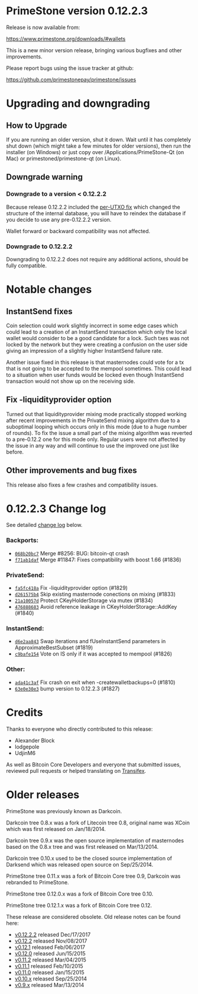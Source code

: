 PrimeStone version 0.12.2.3
==========================

Release is now available from:

  <https://www.primestone.org/downloads/#wallets>

This is a new minor version release, bringing various bugfixes and other
improvements.

Please report bugs using the issue tracker at github:

  <https://github.com/primestonepay/primestone/issues>


Upgrading and downgrading
=========================

How to Upgrade
--------------

If you are running an older version, shut it down. Wait until it has completely
shut down (which might take a few minutes for older versions), then run the
installer (on Windows) or just copy over /Applications/PrimeStone-Qt (on Mac) or
primestoned/primestone-qt (on Linux).

Downgrade warning
-----------------

### Downgrade to a version < 0.12.2.2

Because release 0.12.2.2 included the [per-UTXO fix](release-notes/primestone/release-notes-0.12.2.2.md#per-utxo-fix)
which changed the structure of the internal database, you will have to reindex
the database if you decide to use any pre-0.12.2.2 version.

Wallet forward or backward compatibility was not affected.

### Downgrade to 0.12.2.2

Downgrading to 0.12.2.2 does not require any additional actions, should be
fully compatible.

Notable changes
===============

InstantSend fixes
-----------------

Coin selection could work slightly incorrect in some edge cases which could
lead to a creation of an InstantSend transaction which only the local wallet
would consider to be a good candidate for a lock. Such txes was not locked by
the network but they were creating a confusion on the user side giving an
impression of a slightly higher InstantSend failure rate.

Another issue fixed in this release is that masternodes could vote for a tx
that is not going to be accepted to the mempool sometimes. This could lead to
a situation when user funds would be locked even though InstantSend transaction
would not show up on the receiving side.

Fix -liquidityprovider option
-----------------------------

Turned out that liquidityprovider mixing mode practically stopped working after
recent improvements in the PrivateSend mixing algorithm due to a suboptimal
looping which occurs only in this mode (due to a huge number of rounds). To fix
the issue a small part of the mixing algorithm was reverted to a pre-0.12.2 one
for this mode only. Regular users were not affected by the issue in any way and
will continue to use the improved one just like before.

Other improvements and bug fixes
--------------------------------

This release also fixes a few crashes and compatibility issues.


0.12.2.3 Change log
===================

See detailed [change log](https://github.com/primestonepay/primestone/compare/v0.12.2.2...primestonepay:v0.12.2.3) below.

### Backports:
- [`068b20bc7`](https://github.com/primestonepay/primestone/commit/068b20bc7) Merge #8256: BUG: bitcoin-qt crash
- [`f71ab1daf`](https://github.com/primestonepay/primestone/commit/f71ab1daf) Merge #11847: Fixes compatibility with boost 1.66 (#1836)

### PrivateSend:
- [`fa5fc418a`](https://github.com/primestonepay/primestone/commit/fa5fc418a) Fix -liquidityprovider option (#1829)
- [`d261575b4`](https://github.com/primestonepay/primestone/commit/d261575b4) Skip existing masternode conections on mixing (#1833)
- [`21a10057d`](https://github.com/primestonepay/primestone/commit/21a10057d) Protect CKeyHolderStorage via mutex (#1834)
- [`476888683`](https://github.com/primestonepay/primestone/commit/476888683) Avoid reference leakage in CKeyHolderStorage::AddKey (#1840)

### InstantSend:
- [`d6e2aa843`](https://github.com/primestonepay/primestone/commit/d6e2aa843) Swap iterations and fUseInstantSend parameters in ApproximateBestSubset (#1819)
- [`c9bafe154`](https://github.com/primestonepay/primestone/commit/c9bafe154) Vote on IS only if it was accepted to mempool (#1826)

### Other:
- [`ada41c3af`](https://github.com/primestonepay/primestone/commit/ada41c3af) Fix crash on exit when -createwalletbackups=0 (#1810)
- [`63e0e30e3`](https://github.com/primestonepay/primestone/commit/63e0e30e3) bump version to 0.12.2.3 (#1827)

Credits
=======

Thanks to everyone who directly contributed to this release:

- Alexander Block
- lodgepole
- UdjinM6

As well as Bitcoin Core Developers and everyone that submitted issues,
reviewed pull requests or helped translating on
[Transifex](https://www.transifex.com/projects/p/primestone/).


Older releases
==============

PrimeStone was previously known as Darkcoin.

Darkcoin tree 0.8.x was a fork of Litecoin tree 0.8, original name was XCoin
which was first released on Jan/18/2014.

Darkcoin tree 0.9.x was the open source implementation of masternodes based on
the 0.8.x tree and was first released on Mar/13/2014.

Darkcoin tree 0.10.x used to be the closed source implementation of Darksend
which was released open source on Sep/25/2014.

PrimeStone tree 0.11.x was a fork of Bitcoin Core tree 0.9,
Darkcoin was rebranded to PrimeStone.

PrimeStone tree 0.12.0.x was a fork of Bitcoin Core tree 0.10.

PrimeStone tree 0.12.1.x was a fork of Bitcoin Core tree 0.12.

These release are considered obsolete. Old release notes can be found here:

- [v0.12.2.2](release-notes/primestone/release-notes-0.12.2.2.md) released Dec/17/2017
- [v0.12.2](release-notes/primestone/release-notes-0.12.2.md) released Nov/08/2017
- [v0.12.1](release-notes/primestone/release-notes-0.12.1.md) released Feb/06/2017
- [v0.12.0](release-notes/primestone/release-notes-0.12.0.md) released Jun/15/2015
- [v0.11.2](release-notes/primestone/release-notes-0.11.2.md) released Mar/04/2015
- [v0.11.1](release-notes/primestone/release-notes-0.11.1.md) released Feb/10/2015
- [v0.11.0](release-notes/primestone/release-notes-0.11.0.md) released Jan/15/2015
- [v0.10.x](release-notes/primestone/release-notes-0.10.0.md) released Sep/25/2014
- [v0.9.x](release-notes/primestone/release-notes-0.9.0.md) released Mar/13/2014

